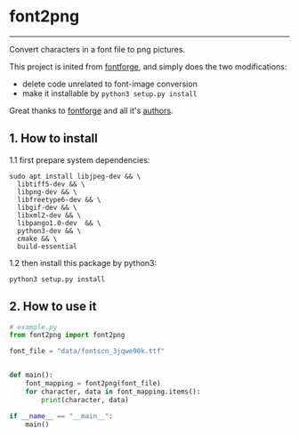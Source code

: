 # font2png
---

Convert characters in a font file to png pictures.

This project is inited from [fontforge](https://github.com/fontforge/fontforge), and simply does the two modifications:
- delete code unrelated to font-image conversion
- make it installable by `python3 setup.py install`

Great thanks to [fontforge](https://github.com/fontforge/fontforge) and all it's [authors](https://github.com/fontforge/fontforge/blob/master/AUTHORS).


## 1. How to install
1.1 first prepare system dependencies:
```shell script
sudo apt install libjpeg-dev && \
  libtiff5-dev && \
  libpng-dev && \
  libfreetype6-dev && \
  libgif-dev && \
  libxml2-dev && \
  libpango1.0-dev  && \
  python3-dev && \
  cmake && \
  build-essential
```

1.2 then install this package by python3:
```shell script
python3 setup.py install
```

## 2. How to use it
```python
# example.py
from font2png import font2png

font_file = "data/fontscn_3jqwe90k.ttf"


def main():
    font_mapping = font2png(font_file)
    for character, data in font_mapping.items():
        print(character, data)

if __name__ == "__main__":
    main()

```

